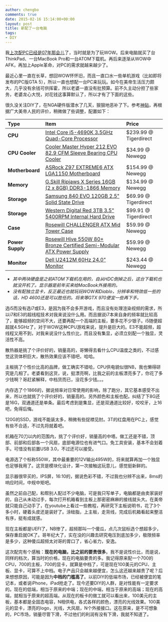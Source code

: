 ```yaml
---
author: chengbo
comments: true
date: 2015-02-16 15:14:00+00:00
layout: post
title: 新配了一台电脑
tags:
- DIY
---
```


我[上次配PC已经是07年那会儿][1]了，当时就是为了玩WOW。后来电脑就买了台ThinkPad、一台MacBook Pro和一台ATOM下载机。再后来逐渐从WOW中AFK，再加上Apple革命，对PC的需求就越来越少了。

最近心里一直在长草，想回WOW怀怀旧，而且一直口水一些单机游戏（比如即将发布的PC版GTA 5），所以一直也想配一台PC来玩玩。如今在美帝生活压力颇大，几乎没有余钱可供挥霍，所以老婆一直没有批预算。前不久主动分担了些家务，老婆龙心大悦，对花钱这事算默认了，所以才有了下面的这些。

很久没关注DIY了，在NGA硬件版潜水了几天，狠狠地恶补了下。参考[神贴][2]，再根据广大美帝人民的评价，稍微做了些调整，配置如下：

Type|Item|Price
:----|:----|:----
**CPU** | [Intel Core i5-4690K 3.5GHz Quad-Core Processor](http://pcpartpicker.com/part/intel-cpu-bx80646i54690k) | $239.99 @ Tigerdirect 
**CPU Cooler** | [Cooler Master Hyper 212 EVO 82.9 CFM Sleeve Bearing CPU Cooler](http://pcpartpicker.com/part/cooler-master-cpu-cooler-rr212e20pkr2) | $34.99 @ Newegg 
**Motherboard** | [ASRock Z97 EXTREME6 ATX LGA1150 Motherboard](http://pcpartpicker.com/part/asrock-motherboard-z97extreme6) | $154.99 @ Newegg 
**Memory** | [G.Skill Ripjaws X Series 16GB (2 x 8GB) DDR3-1866 Memory](http://pcpartpicker.com/part/gskill-memory-f31866c9d16gxm) | $134.99 @ Newegg 
**Storage** | [Samsung 840 EVO 120GB 2.5" Solid State Drive](http://pcpartpicker.com/part/samsung-internal-hard-drive-mz7te120bw) | $69.99 @ Tigerdirect 
**Storage** | [Western Digital Red 3TB 3.5" 5400RPM Internal Hard Drive](http://pcpartpicker.com/part/western-digital-internal-hard-drive-wd30efrx) | $99.91 @ Tigerdirect 
**Case** | [Rosewill CHALLENGER ATX Mid Tower Case](http://pcpartpicker.com/part/rosewill-case-challenger) | $59.99 @ Newegg 
**Power Supply** | [Rosewill Hive 550W 80+ Bronze Certified Semi-Modular ATX Power Supply](http://pcpartpicker.com/part/rosewill-power-supply-hive550) | $59.99 @ Newegg 
**Monitor** | [Dell U2412M 60Hz 24.0" Monitor](http://pcpartpicker.com/part/dell-monitor-m2gcr) | $243.44 @ Newegg 

* _其中两块硬盘是之前ATOM下载机在用的，自从HDC倒掉之后，这台下载机也就没开机了。显示器是前年买来给MacBook外接用的。_
* _没有配独立显卡，反正最近也就玩玩WOW和Diablo，分辨率和特效低一些的话，HD 4600还是可以胜任的。将来等GTX 970便宜一些再下手。_

选i5而没有选i7或E3，是因为我不会多开游戏，而且没有处理渲染视频的需求，所以i7和E3的超线程技术对我来说没什么用。而且据说i7本来自身的频率就比较高了，能够超频的空间不大，还要再配一个高端的主板，要多花不少银子。i5随便超超就4.5GHz了，对于WOW这种CPU游戏来说，提升是巨大的。E3不能超频，超线程又用不到，对我来说没什么性价比，而且没有集显，必须立刻配一个独显，灵活性不高。

散热器是挑了个评价好的，销量高的，哥懒得去看什么CPU温度之类的，不过感觉这货体积巨大，散热效果应该不错吧，哈哈。

主板挑了个性价比高的品牌，做工确实不错哈，CPU供电貌似很NB，我也懒得研究是几相了。老婆看到这货，说，挺漂亮啊，比我之前的主板漂亮多了，你花了多少钱啊？哥赶紧解释，中档货而已，没花多少钱。。。

内存选了个1866的，据说频率对日常使用的影响，除了跑分，其它基本感受不出来，所以也就挑了个评价好的，销量高的。另外颜色和主板也配。纠结了下8G还是16G，双通道还是单条。最后考虑到是集显，还是双通道比较好，咬咬牙，上16吧，免得后悔。

120G的SSD，游戏不能装太多，稍微有些捉襟见肘。3T的红盘用在PC上，感觉有些不合适，不过先将就着吧。

机箱在70刀以内的范围内，挑了个评价好，销量高的中塔。做工还是不错，顶部、前部和后部各一个风扇，底部电源位也有进气口。免工具安装，基本不会划着手。可惜没有前置USB 3.0，不过还可以接受。

电源选了个标称550W，其中最重要的12V输出495W的，将来就算再加一个独显也足够我用了。这货是模块化设计，第一次接触这玩意儿，感觉挺新鲜的。

显示器很早买的，IPS屏，16:10的，据说色彩不错，不过我也分辨不出来，8ms的响应时间，中规中矩吧。

虽然之前自己配，和帮别人配过不少电脑，可是我只写单子，电脑都是由卖家装好的，自己从未动过手，每次打开机箱看到主板上那密密麻麻的接线就头大。在美帝就只能自己动手了，在youtube上看过一些教程，再研究下主板说明书，花了3个多小时，硬着头皮还是装好了。涂硅脂，上主板，走背线，完成后机箱看起来整洁有序，挺有成就感。

现在主板都是UEFI了，NB惨了，超频那叫一个傻瓜，点几次鼠标选个想超多少，保存重启就OK了。哥年纪大了，实在没的兴趣去研究电压到底加多少，极限频率是多少，这种傻瓜超频太对哥的胃口了，省心省力，安逸。

这次配完有个感触：**现在的电脑，比之前的要贵很多**。我不是说性价比，而是说，同样的档次，算当时的价格，现在的电脑要贵的多。我记得原来配一个700的CPU，700的主板，700的显卡，就算是中档了，可是现在100美元的CPU、主板、显卡，可算不上中档。电子产品只会越来越便宜，怎么这还越来越贵了呢？后来想想原因，可能是因为**中档的门槛高了**。以前DIY的低端市场，已经被便宜的笔记本，或者说iPhone，iPad抢走了。现今还要DIY的人群，是对性能有一定要求的。现在的低端，相当于原来的中端；现在的中端，相当于原来的高端；现在的高端，就相当于原来的超高端。从现在的板卡的做工就可以看出来，100美元的主板，基本都是全固态电容，N相供电，各式各样的颜色，漂亮的光线效果。100美元的显卡，漂亮的logo，光线，大风扇，N个外接接口。这在原来，是不可想象的，PC市场，销量尽管下滑，不过他们的利润有没有下滑，我就不知道了。

[1]: http://blog.chengbo.net/2007/03/11/new-computer-new-os.html
[2]: http://bbs.ngacn.cc/read.php?tid=7088772
